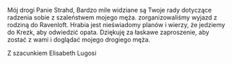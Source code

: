 Mój drogi Panie Strahd,
Bardzo mile widziane są Twoje rady dotyczące radzenia sobie z szaleństwem mojego męża. 
zorganizowaliśmy wyjazd z rodziną do Ravenloft. 
Hrabia jest nieświadomy planów i wierzy, że jedziemy do Krezk, aby odwiedzić
opata.
Dziękuję za łaskawe zaproszenie, aby zostać z wami i doglądać mojego drogiego męża.

Z szacunkiem
Elisabeth Lugosi